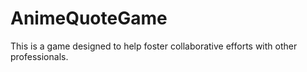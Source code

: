# AnimeQuoteGame
This is a game designed to help foster collaborative efforts with other professionals.
